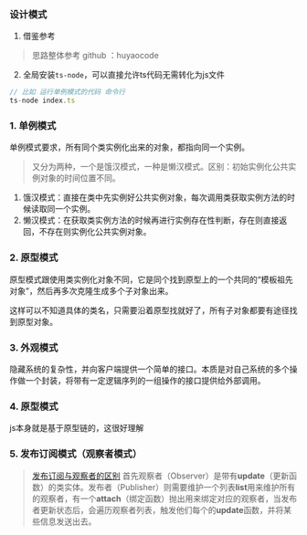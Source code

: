 ### 设计模式

1. 借鉴参考
> 思路整体参考 github ：huyaocode

2. 全局安装```ts-node```，可以直接允许ts代码无需转化为js文件
```js
// 比如 运行单例模式的代码 命令行
ts-node index.ts
```

### 1. 单例模式
单例模式要求，所有同个类实例化出来的对象，都指向同一个实例。

> 又分为两种，一个是饿汉模式，一种是懒汉模式。区别：初始实例化公共实例对象的时间位置不同。

1. 饿汉模式：直接在类中先实例好公共实例对象，每次调用类获取实例方法的时候读取同一个实例。
2. 懒汉模式：在获取类实例方法的时候再进行实例存在性判断，存在则直接返回，不存在则实例化公共实例对象。

### 2. 原型模式
原型模式跟使用类实例化对象不同，它是同个找到原型上的一个共同的“模板祖先对象”，然后再多次克隆生成多个子对象出来。

这样可以不知道具体的类名，只需要沿着原型找就好了，所有子对象都要有途径找到原型对象。

### 3. 外观模式
隐藏系统的复杂性，并向客户端提供一个简单的接口。本质是对自己系统的多个操作做一个封装，将带有一定逻辑序列的一组操作的接口提供给外部调用。

### 4. 原型模式
js本身就是基于原型链的，这很好理解

### 5. 发布订阅模式（观察者模式）
> [发布订阅与观察者的区别](https://juejin.cn/post/6844903686737494030)
首先观察者（Observer）是带有**update**（更新函数）的类实体。发布者（Publisher）则需要维护一个列表**list**用来维护所有的观察者，有一个**attach**（绑定函数）抛出用来绑定对应的观察者，当发布者更新状态后，会遍历观察者列表，触发他们每个的**update**函数，并将某些信息发送出去。


